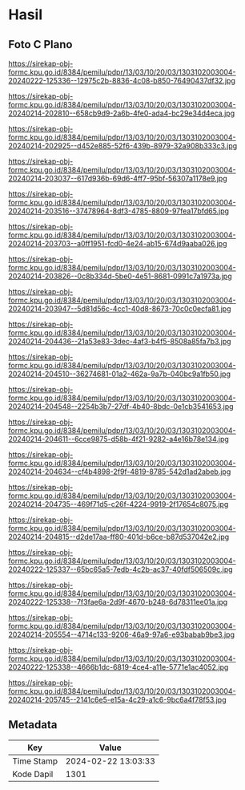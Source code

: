 # Hasil

## Foto C Plano

https://sirekap-obj-formc.kpu.go.id/8384/pemilu/pdpr/13/03/10/20/03/1303102003004-20240222-125336--12975c2b-8836-4c08-b850-76490437df32.jpg

https://sirekap-obj-formc.kpu.go.id/8384/pemilu/pdpr/13/03/10/20/03/1303102003004-20240214-202810--658cb9d9-2a6b-4fe0-ada4-bc29e34d4eca.jpg

https://sirekap-obj-formc.kpu.go.id/8384/pemilu/pdpr/13/03/10/20/03/1303102003004-20240214-202925--d452e885-52f6-439b-8979-32a908b333c3.jpg

https://sirekap-obj-formc.kpu.go.id/8384/pemilu/pdpr/13/03/10/20/03/1303102003004-20240214-203037--617d936b-69d6-4ff7-95bf-56307a1178e9.jpg

https://sirekap-obj-formc.kpu.go.id/8384/pemilu/pdpr/13/03/10/20/03/1303102003004-20240214-203516--37478964-8df3-4785-8809-97fea17bfd65.jpg

https://sirekap-obj-formc.kpu.go.id/8384/pemilu/pdpr/13/03/10/20/03/1303102003004-20240214-203703--a0ff1951-fcd0-4e24-ab15-674d9aaba026.jpg

https://sirekap-obj-formc.kpu.go.id/8384/pemilu/pdpr/13/03/10/20/03/1303102003004-20240214-203826--0c8b334d-5be0-4e51-8681-0991c7a1973a.jpg

https://sirekap-obj-formc.kpu.go.id/8384/pemilu/pdpr/13/03/10/20/03/1303102003004-20240214-203947--5d81d56c-4cc1-40d8-8673-70c0c0ecfa81.jpg

https://sirekap-obj-formc.kpu.go.id/8384/pemilu/pdpr/13/03/10/20/03/1303102003004-20240214-204436--21a53e83-3dec-4af3-b4f5-8508a85fa7b3.jpg

https://sirekap-obj-formc.kpu.go.id/8384/pemilu/pdpr/13/03/10/20/03/1303102003004-20240214-204510--36274681-01a2-462a-9a7b-040bc9a1fb50.jpg

https://sirekap-obj-formc.kpu.go.id/8384/pemilu/pdpr/13/03/10/20/03/1303102003004-20240214-204548--2254b3b7-27df-4b40-8bdc-0e1cb3541653.jpg

https://sirekap-obj-formc.kpu.go.id/8384/pemilu/pdpr/13/03/10/20/03/1303102003004-20240214-204611--6cce9875-d58b-4f21-9282-a4e16b78e134.jpg

https://sirekap-obj-formc.kpu.go.id/8384/pemilu/pdpr/13/03/10/20/03/1303102003004-20240214-204634--cf4b4898-2f9f-4819-8785-542d1ad2abeb.jpg

https://sirekap-obj-formc.kpu.go.id/8384/pemilu/pdpr/13/03/10/20/03/1303102003004-20240214-204735--469f71d5-c26f-4224-9919-2f17654c8075.jpg

https://sirekap-obj-formc.kpu.go.id/8384/pemilu/pdpr/13/03/10/20/03/1303102003004-20240214-204815--d2de17aa-ff80-401d-b6ce-b87d537042e2.jpg

https://sirekap-obj-formc.kpu.go.id/8384/pemilu/pdpr/13/03/10/20/03/1303102003004-20240222-125337--65bc65a5-7edb-4c2b-ac37-40fdf506509c.jpg

https://sirekap-obj-formc.kpu.go.id/8384/pemilu/pdpr/13/03/10/20/03/1303102003004-20240222-125338--7f3fae6a-2d9f-4670-b248-6d78311ee01a.jpg

https://sirekap-obj-formc.kpu.go.id/8384/pemilu/pdpr/13/03/10/20/03/1303102003004-20240214-205554--4714c133-9206-46a9-97a6-e93babab9be3.jpg

https://sirekap-obj-formc.kpu.go.id/8384/pemilu/pdpr/13/03/10/20/03/1303102003004-20240222-125338--4666b1dc-6819-4ce4-a11e-5771e1ac4052.jpg

https://sirekap-obj-formc.kpu.go.id/8384/pemilu/pdpr/13/03/10/20/03/1303102003004-20240214-205745--2141c6e5-e15a-4c29-a1c6-9bc6a4f78f53.jpg


## Metadata

| Key        | Value               |
| ---------- | ------------------- |
| Time Stamp | 2024-02-22 13:03:33 |
| Kode Dapil | 1301                |




